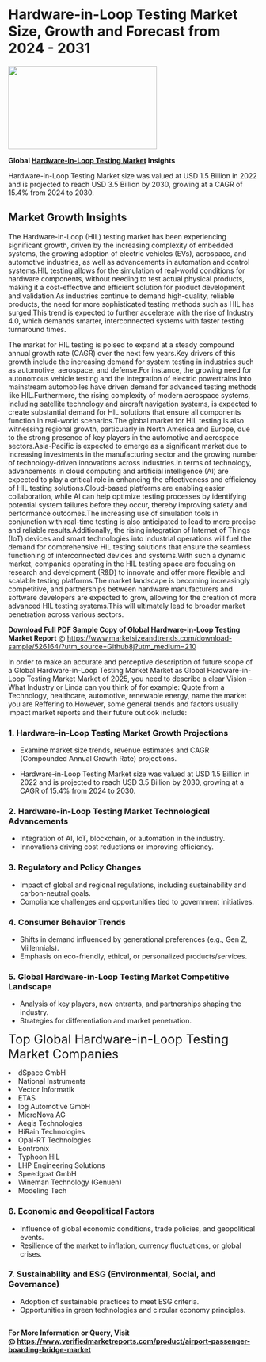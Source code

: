 <H1>Hardware-in-Loop Testing Market Size, Growth and Forecast from 2024 - 2031</H1><img class="aligncenter size-medium wp-image-584254" src="https://thirdeyenews.in/wp-content/uploads/2024/09/Global-Market-Research-300x168.jpeg" alt="" width="300" height="168" /><p><strong>Global&nbsp;<a href="https://www.marketsizeandtrends.com/download-sample/526164/?utm_source=Github8j?utm_medium=210">Hardware-in-Loop Testing Market</a> Insights</strong></p><p>Hardware-in-Loop Testing Market size was valued at USD 1.5 Billion in 2022 and is projected to reach USD 3.5 Billion by 2030, growing at a CAGR of 15.4% from 2024 to 2030.</p><p><h2>Market Growth Insights</h2> <p>The Hardware-in-Loop (HIL) testing market has been experiencing significant growth, driven by the increasing complexity of embedded systems, the growing adoption of electric vehicles (EVs), aerospace, and automotive industries, as well as advancements in automation and control systems.HIL testing allows for the simulation of real-world conditions for hardware components, without needing to test actual physical products, making it a cost-effective and efficient solution for product development and validation.As industries continue to demand high-quality, reliable products, the need for more sophisticated testing methods such as HIL has surged.This trend is expected to further accelerate with the rise of Industry 4.0, which demands smarter, interconnected systems with faster testing turnaround times.</p> <p>The market for HIL testing is poised to expand at a steady compound annual growth rate (CAGR) over the next few years.Key drivers of this growth include the increasing demand for system testing in industries such as automotive, aerospace, and defense.For instance, the growing need for autonomous vehicle testing and the integration of electric powertrains into mainstream automobiles have driven demand for advanced testing methods like HIL.Furthermore, the rising complexity of modern aerospace systems, including satellite technology and aircraft navigation systems, is expected to create substantial demand for HIL solutions that ensure all components function in real-world scenarios.The global market for HIL testing is also witnessing regional growth, particularly in North America and Europe, due to the strong presence of key players in the automotive and aerospace sectors.Asia-Pacific is expected to emerge as a significant market due to increasing investments in the manufacturing sector and the growing number of technology-driven innovations across industries.In terms of technology, advancements in cloud computing and artificial intelligence (AI) are expected to play a critical role in enhancing the effectiveness and efficiency of HIL testing solutions.Cloud-based platforms are enabling easier collaboration, while AI can help optimize testing processes by identifying potential system failures before they occur, thereby improving safety and performance outcomes.The increasing use of simulation tools in conjunction with real-time testing is also anticipated to lead to more precise and reliable results.Additionally, the rising integration of Internet of Things (IoT) devices and smart technologies into industrial operations will fuel the demand for comprehensive HIL testing solutions that ensure the seamless functioning of interconnected devices and systems.With such a dynamic market, companies operating in the HIL testing space are focusing on research and development (R&D) to innovate and offer more flexible and scalable testing platforms.The market landscape is becoming increasingly competitive, and partnerships between hardware manufacturers and software developers are expected to grow, allowing for the creation of more advanced HIL testing systems.This will ultimately lead to broader market penetration across various sectors.<p><span class=""><strong>Download Full PDF Sample Copy of Global Hardware-in-Loop Testing Market Report</strong> @ <a href="https://www.marketsizeandtrends.com/download-sample/526164/?utm_source=Github8j?utm_medium=210" target="_blank">https://www.marketsizeandtrends.com/download-sample/526164/?utm_source=Github8j?utm_medium=210</a></span></p><p>In order to make an accurate and perceptive description of future scope of a Global&nbsp;Hardware-in-Loop Testing Market Market as Global&nbsp;Hardware-in-Loop Testing Market Market of 2025, you need to describe a clear Vision &ndash; What Industry or Linda can you think of for example: Quote from a Technology, healthcare, automotive, renewable energy, name the market you are Reffering to.However, some general trends and factors usually impact market reports and their future outlook include:</p><h3>1.&nbsp;<strong>Hardware-in-Loop Testing Market Growth Projections</strong></h3><ul><li>Examine market size trends, revenue estimates and CAGR (Compounded Annual Growth Rate) projections.</li><li><p>Hardware-in-Loop Testing Market size was valued at USD 1.5 Billion in 2022 and is projected to reach USD 3.5 Billion by 2030, growing at a CAGR of 15.4% from 2024 to 2030.</p></li></ul><h3>2.&nbsp;<strong>Hardware-in-Loop Testing Market Technological Advancements</strong></h3><ul><li>Integration of AI, IoT, blockchain, or automation in the industry.</li><li>Innovations driving cost reductions or improving efficiency.</li></ul><h3>3.&nbsp;<strong>Regulatory and Policy Changes</strong></h3><ul><li>Impact of global and regional regulations, including sustainability and carbon-neutral goals.</li><li>Compliance challenges and opportunities tied to government initiatives.</li></ul><h3>4.&nbsp;<strong>Consumer Behavior Trends</strong></h3><ul><li>Shifts in demand influenced by generational preferences (e.g., Gen Z, Millennials).</li><li>Emphasis on eco-friendly, ethical, or personalized products/services.</li></ul><h3>5.&nbsp;<strong>Global Hardware-in-Loop Testing Market Competitive Landscape</strong></h3><ul><li>Analysis of key players, new entrants, and partnerships shaping the industry.</li><li>Strategies for differentiation and market penetration.</li></ul><p data-pm-slice="1 1 []"><span style="color: inherit; font-family: inherit; font-size: 25px;">Top Global Hardware-in-Loop Testing Market Companies</span></p><div class="" data-test-id=""><p><li>dSpace GmbH</li><li> National Instruments</li><li> Vector Informatik</li><li> ETAS</li><li> Ipg Automotive GmbH</li><li> MicroNova AG</li><li> Aegis Technologies</li><li> HiRain Technologies</li><li> Opal-RT Technologies</li><li> Eontronix</li><li> Typhoon HIL</li><li> LHP Engineering Solutions</li><li> Speedgoat GmbH</li><li> Wineman Technology (Genuen)</li><li> Modeling Tech</li></p></div><h3>6.&nbsp;<strong>Economic and Geopolitical Factors</strong></h3><ul><li>Influence of global economic conditions, trade policies, and geopolitical events.</li><li>Resilience of the market to inflation, currency fluctuations, or global crises.</li></ul><h3>7.&nbsp;<strong>Sustainability and ESG (Environmental, Social, and Governance)</strong></h3><ul><li>Adoption of sustainable practices to meet ESG criteria.</li><li>Opportunities in green technologies and circular economy principles.</li></ul><h2><strong style="font-size: 14px;">For More Information or Query, Visit @&nbsp;</strong><a style="background-color: #ffffff; font-size: 14px;" href="https://www.marketsizeandtrends.com/report/hardware-in-loop-testing-market/" target="_blank">https://www.verifiedmarketreports.com/product/airport-passenger-boarding-bridge-market</a></h2>